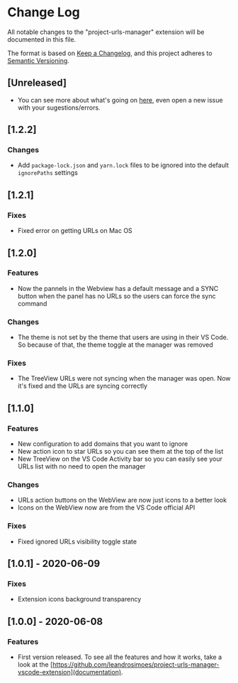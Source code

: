 # Change Log

All notable changes to the "project-urls-manager" extension will be documented in this file.

The format is based on [Keep a Changelog](https://keepachangelog.com/en/1.0.0/),
and this project adheres to [Semantic Versioning](https://semver.org/spec/v2.0.0.html).

## [Unreleased]
- You can see more about what's going on [here](https://github.com/leandrosimoes/project-urls-manager-vscode-extension/issues), even open a new issue with your sugestions/errors.


## [1.2.2]
### Changes
- Add `package-lock.json` and `yarn.lock` files to be ignored into the default `ignorePaths` settings


## [1.2.1]
### Fixes
- Fixed error on getting URLs on Mac OS

## [1.2.0]
### Features
- Now the pannels in the Webview has a default message and a SYNC button when the panel has no URLs so the users can force the sync command

### Changes
- The theme is not set by the theme that users are using in their VS Code. So because of that, the theme toggle at the manager was removed

### Fixes
- The TreeView URLs were not syncing when the manager was open. Now it's fixed and the URLs are syncing correctly

## [1.1.0]
### Features
- New configuration to add domains that you want to ignore
- New action icon to star URLs so you can see them at the top of the list
- New TreeView on the VS Code Activity bar so you can easily see your URLs list with no need to open the manager

### Changes
- URLs action buttons on the WebView are now just icons to a better look
- Icons on the WebView now are from the VS Code official API

### Fixes
- Fixed ignored URLs visibility toggle state

## [1.0.1] - 2020-06-09
### Fixes
- Extension icons background transparency

## [1.0.0] - 2020-06-08
### Features
- First version released. To see all the features and how it works, take a look at the [https://github.com/leandrosimoes/project-urls-manager-vscode-extension](documentation).